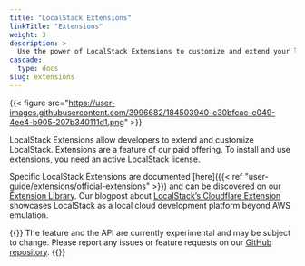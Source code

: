 ```yaml
---
title: "LocalStack Extensions"
linkTitle: "Extensions"
weight: 3
description: >
  Use the power of LocalStack Extensions to customize and extend your local development experience.
cascade:
  type: docs
slug: extensions
---
```


{{< figure src="https://user-images.githubusercontent.com/3996682/184503940-c30bfcac-e049-4ee4-b905-207b340111d1.png" >}}

LocalStack Extensions allow developers to extend and customize LocalStack.
Extensions are a feature of our paid offering.
To install and use extensions, you need an active LocalStack license.

Specific LocalStack Extensions are documented [here]({{< ref "user-guide/extensions/official-extensions" >}}) and
can be discovered on our [Extension Library](https://app.localstack.cloud/extensions/library).
Our blogpost about [LocalStack’s Cloudflare Extension](https://localstack.cloud/blog/2023-06-26-develop-your-cloudflare-workers-aws-apps-locally-with-localstack-miniflare/)
showcases LocalStack as a local cloud development platform beyond AWS emulation.

{{<alert title="Note">}}
The feature and the API are currently experimental and may be subject to change.
Please report any issues or feature requests on our [GitHub repository](https://github.com/localstack/localstack-extensions).
{{</alert>}}
